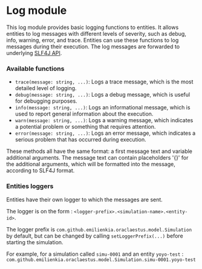 Log module
================

This log module provides basic logging functions to entities.
It allows entities to log messages with different levels of severity, such as debug, info, warning, error, and trace.
Entities can use these functions to log messages during their execution.
The log messages are forwarded to underlying [SLF4J API](https://slf4j.org/).

### Available functions

- `trace(message: string, ...)`: Logs a trace message, which is the most detailed level of logging.
- `debug(message: string, ...)`: Logs a debug message, which is useful for debugging purposes.
- `info(message: string, ...)`: Logs an informational message, which is used to report general information about the execution.
- `warn(message: string, ...)`: Logs a warning message, which indicates a potential problem or something that requires attention.
- `error(message: string, ...)`: Logs an error message, which indicates a serious problem that has occurred during execution.

These methods all have the same format: a first message text and variable additional arguments.
The message text can contain placeholders '{}' for the additional arguments, which will be formatted into the message, according to SLF4J format.

### Entities loggers

Entities have their own logger to which the messages are sent.

The logger is on the form : `<logger-prefix>.<simulation-name>.<entity-id>`.

The logger prefix is `com.github.emilienkia.oraclaestus.model.Simulation` by default,
but can be changed by calling `setLoggerPrefix(...)` before starting the simulation.

For example, for a simulation called `simu-0001` and an entity `yoyo-test` :
`com.github.emilienkia.oraclaestus.model.Simulation.simu-0001.yoyo-test`

